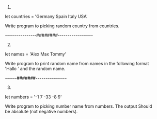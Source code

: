 1)

let countries = 'Germany Spain Italy USA'

Write program to picking random country from countries.

----------------########------------------


2)

let names = 'Alex Max Tommy'

Write program to print random name from names in the following format 'Hallo ' and the random name.


------#######----------------

3)

let numbers = '-1 7 -33 -8 9'

Write program to picking number name from numbers. The output Should be absolute (not negative numbers).